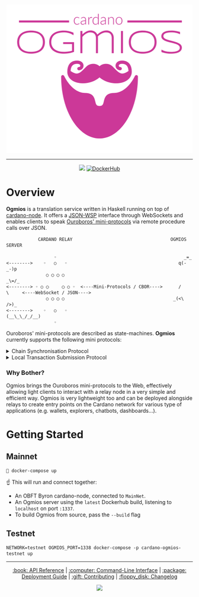 <p align="center">
  <img src=".github/ogmios.png" height=400 alt="ogmios" />
</p>

---

<p align="center">
  <a href='https://github.com/ktorz/cardano-ogmios/actions?query=workflow%3A"Continuous Integration"'><img src="https://img.shields.io/github/workflow/status/ktorz/cardano-ogmios/Continuous Integration?style=for-the-badge" /></a> <a href="https://hub.docker.com/r/ktorz/ogmios/latest"><img src="https://img.shields.io/docker/image-size/ktorz/ogmios?color=407088&label=%F0%9F%90%B3%20docker&sort=date&style=for-the-badge" alt="DockerHub"/></a>
</p>

# Overview

**Ogmios** is a translation service written in Haskell running on top of [cardano-node](https://github.com/input-output-hk/cardano-node/). It offers a [JSON-WSP](https://en.wikipedia.org/wiki/JSON-WSP) interface through WebSockets and enables clients to speak [Ouroboros' mini-protocols](https://hydra.iohk.io/build/1070091/download/1/network.pdf#chapter.3) via remote procedure calls over JSON.

```
            CARDANO RELAY                                     OGMIOS SERVER

                  ◦                                                _=_
<-------->    ◦   ○   ◦                                          q(-_-)p
               ○ ◯ ◯ ○                                            _\=/_
<--------> ◦ ○ ◯     ◯ ○ ◦  <----Mini-Protocols / CBOR---->      /     \     <----WebSocket / JSON---->
               ○ ◯ ◯ ○                                         _(<\   />)_
<-------->    ◦   ○   ◦                                       (__\_\_/_/__)
                  ◦
```

Ouroboros' mini-protocols are described as state-machines. **Ogmios** currently supports the following mini protocols:

<details>
  <summary>Chain Synchronisation Protocol</summary>

```
 *-----------*                                              | Clients wishing to synchronise blocks from
 | Intersect |◀══════════════════════════════╗              | the chain can use the Chain Sync protocol.
 *-----------*         FindIntersect         ║              |
       │                                     ║              | The protocol is stateful, which means that
       │                                *---------*         | each connection between clients and ogmios
       │ Intersect.{Found,NotFound}     |         |         | has a state: a  cursor locating a point on
       └───────────────────────────────╼|         |         | the chain.
                                        |   Idle  |         |
    ╔═══════════════════════════════════|         |         | Typically, a client will  start by looking
    ║            RequestNext            |         |⇦ START  | for an intersection  between its own local
    ║                                   *---------*         | chain and  the one from the  node / ogmios.
    ▼                                        ╿              |
 *------*       Roll.{Backward,Forward}      │              | Then, it'll simply request the next action
 | Next |────────────────────────────────────┘              | to take: either rolling forward and adding
 *------*                                                   | new blocks, or rolling backward.
```
</details>

<details>

  <summary>Local Transaction Submission Protocol</summary>

```
 *----------*                                                | Transaction submission is pretty simple &
 |   Busy   |◀══════════════════════════════╗                | works by submitting an already serialized
 *----------*            SubmitTx           ║                | and signed UTxO transaction as one single
      │                                     ║                | message.
      │                                *---------*           |
      │                                |         |           | In case of  success, the server returns an
      │                                |         |           | empty  response. Otherwise, it  returns an
      │          SubmitTxResponse      |   Idle  |           | error  with some details  about what  went
      └───────────────────────────────╼|         |           | wrong.
                                       |         |⇦ START    |
                                       *---------*           | Clients must thereby know how to construct
                                                             | valid transactions.
```
</details>

### Why Bother?

Ogmios brings the Ouroboros mini-protocols to the Web, effectively allowing light clients to interact with
a relay node in a very simple and efficient way. Ogmios is very lightweight too and can be deployed alongside
relays to create entry points on the Cardano network for various type of applications (e.g. wallets, explorers,
chatbots, dashboards...).

# Getting Started

## Mainnet

```
🐳 docker-compose up
```

:point_up: This will run and connect together:

- An OBFT Byron cardano-node, connected to `MainNet`.
- An Ogmios server using the `latest` Dockerhub build, listening to `localhost` on port `:1337`.
- To build Ogmios from source, pass the `--build` flag

## Testnet

```
NETWORK=testnet OGMIOS_PORT=1338 docker-compose -p cardano-ogmios-testnet up
```

<hr/>

<p align="center">
  <a href="https://ktorz.github.io/cardano-ogmios/api-reference">:book: API Reference</a>
  |
  <a href="docs/COMMAND_LINE.md">:computer: Command-Line Interface</a>
  |
  <a href="docs/AWS_DEPLOYMENT.md">:package: Deployment Guide</a>
  |
  <a href="CONTRIBUTING.md">:gift: Contributing</a>
  |
  <a href="CHANGELOG.md">:floppy_disk: Changelog</a>
</p>

<p align="center">
  <a href="https://github.com/KtorZ/cardano-ogmios/blob/master/LICENSE"><img src="https://img.shields.io/github/license/KtorZ/cardano-ogmios.svg?style=for-the-badge"/></a>
</p>
